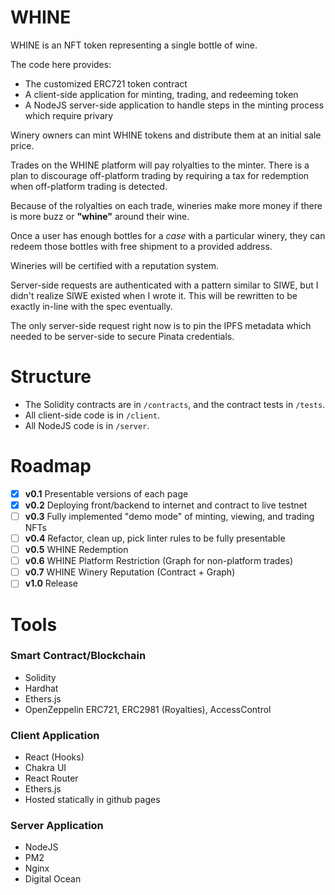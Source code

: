 # WHINE
WHINE is an NFT token representing a single bottle of wine.

The code here provides:
- The customized ERC721 token contract
- A client-side application for minting, trading, and redeeming
token
- A NodeJS server-side application to handle
steps in the minting process which require privary

Winery owners can mint WHINE tokens and distribute them at an
initial sale price.

Trades on the WHINE platform will pay rolyalties to the minter.
There is a plan to discourage off-platform trading by requiring a tax 
for redemption when off-platform trading is detected.

Because of the rolyalties on each trade, wineries make
more money if there is more buzz or **"whine"** around their wine.

Once a user has enough bottles for a *case* with a particular winery,
     they can redeem those bottles with free shipment to a provided address.

Wineries will be certified with a reputation system.

Server-side requests are authenticated with a pattern similar to
SIWE, but I didn't realize SIWE existed when I wrote it. This will 
be rewritten to be exactly in-line with the spec eventually.

The only server-side request right now is to pin the IPFS metadata
which needed to be server-side to secure Pinata credentials.

# Structure
- The Solidity contracts are in `/contracts`, and the contract tests in `/tests`.
- All client-side code is in `/client`.
- All NodeJS code is in `/server`.

# Roadmap
- [x] **v0.1** Presentable versions of each page
- [x] **v0.2** Deploying front/backend to internet and contract to live testnet
- [ ] **v0.3** Fully implemented "demo mode" of minting, viewing, and trading NFTs
- [ ] **v0.4** Refactor, clean up, pick linter rules to be fully presentable
- [ ] **v0.5** WHINE Redemption
- [ ] **v0.6** WHINE Platform Restriction (Graph for non-platform trades)
- [ ] **v0.7** WHINE Winery Reputation (Contract + Graph)
- [ ] **v1.0** Release
# Tools
### Smart Contract/Blockchain
- Solidity
- Hardhat
- Ethers.js
- OpenZeppelin ERC721, ERC2981 (Royalties), AccessControl
### Client Application
- React (Hooks)
- Chakra UI
- React Router
- Ethers.js
- Hosted statically in github pages
### Server Application
- NodeJS
- PM2
- Nginx
- Digital Ocean
